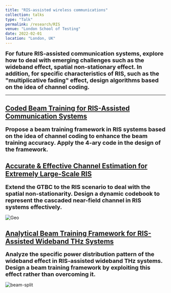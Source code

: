 ```yaml
---
title: "RIS-assisted wireless communications"
collection: talks
type: "Talk"
permalink: /research/RIS
venue: "London School of Testing"
date: 2022-02-01
location: "London, UK"
---
```


<font size = 4><b>For future RIS-assisted communication systems, explore how to deal with emerging challenges such as the wideband effect, spatial non-stationary effect. In addition, for specific characteristics of RIS, such as the "multiplicative fading" effect, design algorithms based on the idea of channel coding.</b></font>

<p></p>

-----

## [Coded Beam Training for RIS-Assisted Communication Systems](https://hericenes.github.io/yuhaochen.github.io/research/RIS/CBT-RIS)

<font size = 4><b>Propose a beam training framework in RIS systems based on the idea of channel coding to enhance the beam training accuracy. Apply the 4-ary code in the design of the framework.</b></font>



## [Accurate & Effective Channel Estimation for Extremely Large-Scale RIS](https://hericenes.github.io/yuhaochen.github.io/research/RIS/Accurate)

<font size = 4><b>Extend the GTBC to the RIS scenario to deal with the spatial non-stationarity. Design a dynamic codebook to represent the cascaded near-field channel in RIS systems effectively.</b></font>

![Geo](https://hericenes.github.io/yuhaochen.github.io/images/NF-RIS-2.png)

## [Analytical Beam Training Framework for RIS-Assisted Wideband THz Systems](https://hericenes.github.io/yuhaochen.github.io/research/RIS/analytical)

<font size = 4><b>Analyze the specific power distribution pattern of the wideband effect in RIS-assisted wideband THz systems. Design a beam training framework by exploiting this effect rather than overcoming it.</b></font>

![beam-split](https://hericenes.github.io/yuhaochen.github.io/images/Analytical-1.png)